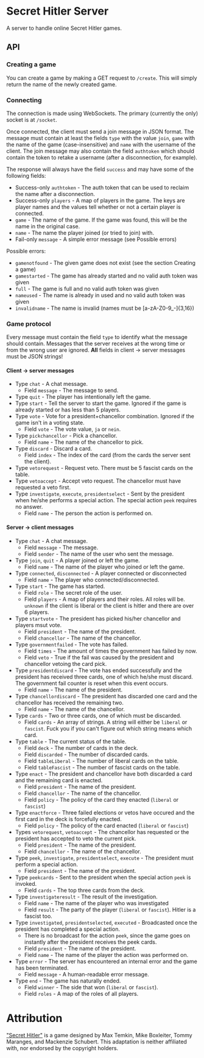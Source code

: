 # Secret Hitler Server
A server to handle online Secret Hitler games.

## API
### Creating a game
You can create a game by making a GET request to `/create`. This will simply return the name of the newly created game.

### Connecting
The connection is made using WebSockets. The primary (currently the only) socket is at `/socket`.

Once connected, the client must send a join message in JSON format. The message must contain at least the fields `type` with the value `join`, `game` with the name of the game (case-insensitive) and `name` with the username of the client. The join message may also contain the field `authtoken` which should contain the token to retake a username (after a disconnection, for example).

The response will always have the field `success` and may have some of the following fields:
* Success-only `authtoken` - The auth token that can be used to reclaim the name after a disconnection.
* Success-only `players` - A map of players in the game. The keys are player names and the values tell whether or not a certain player is connected.
* `game` - The name of the game. If the game was found, this will be the name in the original case.
* `name` - The name the player joined (or tried to join) with.
* Fail-only `message` - A simple error message (see Possible errors)

Possible errors:
* `gamenotfound` - The given game does not exist (see the section Creating a game)
* `gamestarted` - The game has already started and no valid auth token was given
* `full` - The game is full and no valid auth token was given
* `nameused` - The name is already in used and no valid auth token was given
* `invalidname` - The name is invalid (names must be [a-zA-Z0-9_-]{3,16})

### Game protocol
Every message must contain the field `type` to identify what the message should contain.
Messages that the server receives at the wrong time or from the wrong user are ignored.
**All** fields in client -> server messages must be JSON strings!

#### Client -> server messages
* Type `chat` - A chat message.
  * Field `message` - The message to send.
* Type `quit` - The player has intentionally left the game.
* Type `start` - Tell the server to start the game. Ignored if the game is already started or has less than 5 players.
* Type `vote` - Vote for a president+chancellor combination. Ignored if the game isn't in a voting state.
  * Field `vote` - The vote value, `ja` or `nein`.
* Type `pickchancellor` - Pick a chancellor.
  * Field `name` - The name of the chancellor to pick.
* Type `discard` - Discard a card.
  * Field `index` - The index of the card (from the cards the server sent the client).
* Type `vetorequest` - Request veto. There must be 5 fascist cards on the table.
* Type `vetoaccept` - Accept veto request. The chancellor must have requested a veto first.
* Type `investigate`, `execute`, `presidentselect` - Sent by the president when he/she performs a special action. The special action `peek` requires no answer.
  * Field `name` - The person the action is performed on.

#### Server -> client messages
* Type `chat` - A chat message.
  * Field `message` - The message.
  * Field `sender` - The name of the user who sent the message.
* Type `join`, `quit` - A player joined or left the game.
  * Field `name` - The name of the player who joined or left the game.
* Type `connected`, `disconnected` - A player connected or disconnected
  * Field `name` - The player who connected/disconnected.
* Type `start` - The game has started.
  * Field `role` - The secret role of the user.
  * Field `players` - A map of players and their roles. All roles will be. `unknown` if the client is liberal or the client is hitler and there are over 6 players.
* Type `startvote` - The president has picked his/her chancellor and players msut vote.
  * Field `president` - The name of the president.
  * Field `chancellor` - The name of the chancellor.
* Type `governmentfailed` - The vote has failed.
  * Field `times` - The amount of times the government has failed by now.
  * Field `veto` - True if the fail was caused by the president and chancellor vetoing the card pick.
* Type `presidentdiscard` - The vote has ended successfully and the president has received three cards, one of which he/she must discard. The government fail counter is reset when this event occurs.
  * Field `name` - The name of the president.
* Type `chancellordiscard` - The president has discarded one card and the chancellor has received the remaining two.
  * Field `name` - The name of the chancellor.
* Type `cards` - Two or three cards, one of which must be discarded.
  * Field `cards` - An array of strings. A string will either be `liberal` or `fascist`. Fuck you if you can't figure out which string means which card.
* Type `table` - The current status of the table.
  * Field `deck` - The number of cards in the deck.
  * Field `discarded` - The number of discarded cards.
  * Field `tableLiberal` - The number of liberal cards on the table.
  * Field `tableFascist` - The number of fascist cards on the table.
* Type `enact` - The president and chancellor have both discarded a card and the remaining card is enacted.
  * Field `president` - The name of the president.
  * Field `chancellor` - The name of the chancellor.
  * Field `policy` - The policy of the card they enacted (`liberal` or `fascist`)
* Type `enactforce` - Three failed elections or vetos have occured and the first card in the deck is forcefully enacted.
  * Field `policy` - The policy of the card enacted (`liberal` or `fascist`)
* Types `vetorequest`, `vetoaccept` - The chancellor has requested or the president has accepted to veto the current pick.
  * Field `president` - The name of the president.
  * Field `chancellor` - The name of the chancellor.
* Type `peek`, `investigate`, `presidentselect`, `execute` - The president must perform a special action.
  * Field `president` - The name of the president.
* Type `peekcards` - Sent to the president when the special action `peek` is invoked.
  * Field `cards` - The top three cards from the deck.
* Type `investigateresult` - The result of the investigation.
  * Field `name` - The name of the player who was investigated
  * Field `result` - The party of the player (`liberal` or `fascist`). Hitler is a fascist too.
* Type `investigated`, `presidentselected`, `executed` - Broadcasted once the president has completed a special action.
  * There is no broadcast for the action `peek`, since the game goes on instantly after the president receives the peek cards.
  * Field `president` - The name of the president.
  * Field `name` - The name of the player the action was performed on.
* Type `error` - The server has encountered an internal error and the game has been terminated.
  * Field `message` - A human-readable error message.
* Type `end` - The game has naturally ended.
  * Field `winner` - The side that won (`liberal` or `fascist`).
  * Field `roles` - A map of the roles of all players.

# Attribution
["Secret Hitler"](http://secrethitler.com/) is a game designed by Max Temkin, Mike Boxleiter, Tommy Maranges, and Mackenzie Schubert. This adaptation is neither affiliated with, nor endorsed by the copyright holders.
